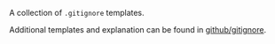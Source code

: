 A collection of `.gitignore` templates.

Additional templates and explanation can be found in [github/gitignore](https://github.com/github/gitignore).